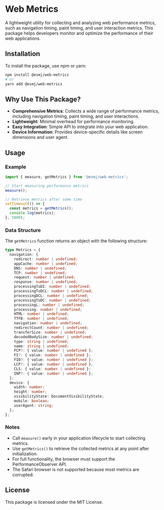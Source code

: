 # Web Metrics

A lightweight utility for collecting and analyzing web performance metrics, such as navigation timing, paint timing, and user interaction metrics. This package helps developers monitor and optimize the performance of their web applications.

## Installation

To install the package, use npm or yarn:

```bash
npm install @esmj/web-metrics
# or
yarn add @esmj/web-metrics
```

## Why Use This Package?

- **Comprehensive Metrics**: Collects a wide range of performance metrics, including navigation timing, paint timing, and user interactions.
- **Lightweight**: Minimal overhead for performance monitoring.
- **Easy Integration**: Simple API to integrate into your web application.
- **Device Information**: Provides device-specific details like screen dimensions and user agent.

## Usage

### Example

```typescript
import { measure, getMetrics } from '@esmj/web-metrics';

// Start measuring performance metrics
measure();

// Retrieve metrics after some time
setTimeout(() => {
  const metrics = getMetrics();
  console.log(metrics);
}, 5000);
```

### Data Structure

The `getMetrics` function returns an object with the following structure:

```typescript
type Metrics = {
  navigation: {
    redirect: number | undefined;
    appCache: number | undefined;
    DNS: number | undefined;
    TCP: number | undefined;
    request: number | undefined;
    response: number | undefined;
    processingToDI: number | undefined;
    processingToDCL: number | undefined;
    processingDCL: number | undefined;
    processingToDC: number | undefined;
    processingL: number | undefined;
    processing: number | undefined;
    HTML: number | undefined;
    TTFB: number | undefined;
    navigation: number | undefined;
    redirectCount: number | undefined;
    transferSize: number | undefined;
    decodedBodySize: number | undefined;
    type: string | undefined;
    name: string | undefined;
    FCP?: { value: number | undefined };
    FI?: { value: number | undefined };
    FID?: { value: number | undefined };
    LCP?: { value: number | undefined };
    CLS: { value: number | undefined };
    INP?: { value: number | undefined };
  };
  device: {
    width: number;
    height: number;
    visibilityState: DocumentVisibilityState;
    mobile: boolean;
    userAgent: string;
  };
};
```

### Notes

- Call `measure()` early in your application lifecycle to start collecting metrics.
- Use `getMetrics()` to retrieve the collected metrics at any point after initialization.
- For full functionality, the browser must support the PerformanceObserver API.
- The Safari browser is not supported because most metrics are corrupted.

## License

This package is licensed under the MIT License.